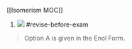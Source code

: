 [[Isomerism MOC]]
1. ![](https://i.imgur.com/KMCbqxO.png) #revise-before-exam 
> Option A is given in the Enol Form.